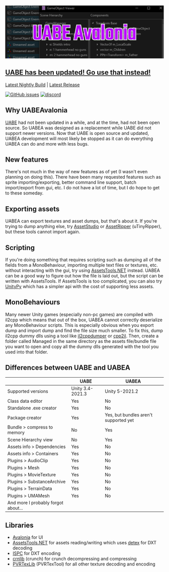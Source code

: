 <p align="center"><img src="UABEAvalonia/Assets/logo.png" /></p>

## [UABE has been updated! Go use that instead!](https://github.com/DerPopo/UABE)

[Latest Nightly Build](https://nightly.link/nesrak1/UABEA/workflows/dotnet-desktop/master/uabea-windows.zip) | [Latest Release](https://github.com/nesrak1/UABEA/releases)

[![GitHub issues](https://img.shields.io/github/issues/nesrak1/UABEA?logo=GitHub&style=flat-square)](https://github.com/nesrak1/UABEA/issues) [![discord](https://img.shields.io/discord/862035581491478558?label=discord&logo=discord&logoColor=FFFFFF&style=flat-square)](https://discord.gg/hd9VdswwZs)

## Why UABEAvalonia

[UABE](https://github.com/DerPopo/UABE) had not been updated in a while, and at the time, had not been open source. So UABEA was designed as a replacement while UABE did not support newer versions. Now that UABE is open source and updated, UABEA development will most likely be stopped as it can do everything UABEA can do and more with less bugs.

## New features

There's not much in the way of new features as of yet (I wasn't even planning on doing this). There have been many requested features such as sprite importing/exporting, better command line support, batch import/export from gui, etc. I do not have a lot of time, but I do hope to get to these someday.

## Exporting assets

UABEA can export textures and asset dumps, but that's about it. If you're trying to dump anything else, try [AssetStudio](https://github.com/Perfare/AssetStudio) or [AssetRipper](https://github.com/ds5678/AssetRipper) (uTinyRipper), but these tools cannot import again. 

## Scripting

If you're doing something that requires scripting such as dumping all of the fields from a MonoBehaviour, importing multiple text files or textures, etc. without interacting with the gui, try using [AssetsTools.NET](https://github.com/nesrak1/AssetsTools.NET) instead. UABEA can be a good way to figure out how the file is laid out, but the script can be written with AssetsTools. If AssetsTools is too complicated, you can also try [UnityPy](https://github.com/K0lb3/UnityPy) which has a simpler api with the cost of supporting less assets.

## MonoBehaviours

Many newer Unity games (especially non-pc games) are compiled with il2cpp which means that out of the box, UABEA cannot correctly deserialize any MonoBehaviour scripts. This is especially obvious when you export dump and import dump and find the file size much smaller. To fix this, dump il2cpp dummy dlls using a tool like [il2cppdumper](https://github.com/Perfare/Il2CppDumper) or [cpp2il](https://github.com/SamboyCoding/Cpp2IL). Then, create a folder called Managed in the same directory as the assets file/bundle file you want to open and copy all the dummy dlls generated with the tool you used into that folder.

## Differences between UABE and UABEA

|                                         | UABE             | UABEA                                 |
| --------------------------------------- | ---------------- | ------------------------------------- |
| Supported versions                      | Unity 3.4-2021.3 | Unity 5-2021.2                        |
| Class data editor                       | Yes              | No                                    |
| Standalone .exe creator                 | Yes              | No                                    |
| Package creator                         | Yes              | Yes, but bundles aren't supported yet |
| Bundle > compress to memory             | No               | Yes                                   |
| Scene Hierarchy view                    | No               | Yes                                   |
| Assets info > Dependencies              | Yes              | No                                    |
| Assets info > Containers                | Yes              | No                                    |
| Plugins > AudioClip                     | Yes              | No                                    |
| Plugins > Mesh                          | Yes              | No                                    |
| Plugins > MovieTexture                  | Yes              | No                                    |
| Plugins > SubstanceArchive              | Yes              | No                                    |
| Plugins > TerrainData                   | Yes              | No                                    |
| Plugins > UMAMesh                       | Yes              | No                                    |
| And more I probably forgot about...     |                  |                                       |

## Libraries

* [Avalonia](https://github.com/AvaloniaUI/Avalonia) for UI
* [AssetsTools.NET](https://github.com/nesrak1/AssetsTools.NET) for assets reading/writing which uses [detex](https://github.com/hglm/detex) for DXT decoding
* [ISPC](https://github.com/GameTechDev/ISPCTextureCompressor) for DXT encoding
* [crnlib](https://github.com/Unity-Technologies/crunch/tree/unity) (crunch) for crunch decompressing and compressing
* [PVRTexLib](https://developer.imaginationtech.com/downloads/) (PVRTexTool) for all other texture decoding and encoding